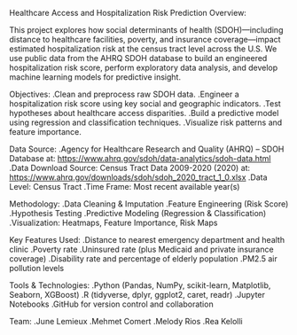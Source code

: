 Healthcare Access and Hospitalization Risk Prediction Overview:

This project explores how social determinants of health (SDOH)—including distance to healthcare facilities, poverty, and insurance coverage—impact estimated hospitalization risk at the census tract level across the U.S.
We use public data from the AHRQ SDOH database to build an engineered hospitalization risk score, perform exploratory data analysis, and develop machine learning models for predictive insight.

 Objectives:
     .Clean and preprocess raw SDOH data.
     .Engineer a hospitalization risk score using key social and geographic indicators.
     .Test hypotheses about healthcare access disparities.
     .Build a predictive model using regression and classification techniques.
     .Visualize risk patterns and feature importance.

 Data Source:
     .Agency for Healthcare Research and Quality (AHRQ) – SDOH Database at: https://www.ahrq.gov/sdoh/data-analytics/sdoh-data.html 
     .Data Download Source: Census Tract Data 2009-2020 (2020) at: https://www.ahrq.gov/downloads/sdoh/sdoh_2020_tract_1_0.xlsx 
     .Data Level: Census Tract
     .Time Frame: Most recent available year(s)

 Methodology:
     .Data Cleaning & Imputation
     .Feature Engineering (Risk Score)
     .Hypothesis Testing
     .Predictive Modeling (Regression & Classification)
     .Visualization: Heatmaps, Feature Importance, Risk Maps

 Key Features Used:
     .Distance to nearest emergency department and health clinic
     .Poverty rate
     .Uninsured rate (plus Medicaid and private insurance coverage)
     .Disability rate and percentage of elderly population
     .PM2.5 air pollution levels

 Tools & Technologies:
     .Python (Pandas, NumPy, scikit-learn, Matplotlib, Seaborn, XGBoost)
     .R (tidyverse, dplyr, ggplot2, caret, readr)
     .Jupyter Notebooks
     .GitHub for version control and collaboration

 Team:
     .June Lemieux
     .Mehmet Comert
     .Melody Rios
     .Rea Kelolli
